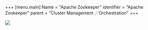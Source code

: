 +++
[menu.main]
Name = "Apache Zookeeper"
identifier = "Apache Zookeeper"
parent = "Cluster Management ／Orchestration"
+++

![](http://zookeeper.apache.org/images/zookeeper_small.gif)